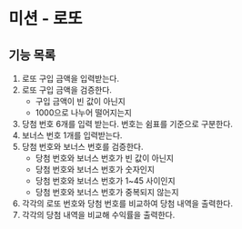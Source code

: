 # 미션 - 로또

## 기능 목록

1. 로또 구입 금액을 입력받는다.
2. 로또 구입 금액을 검증한다.
    - 구입 금액이 빈 값이 아닌지
    - 1000으로 나누어 떨어지는지
3. 당첨 번호 6개를 입력 받는다. 번호는 쉼표를 기준으로 구분한다.
4. 보너스 번호 1개를 입력받는다.
5. 당첨 번호와 보너스 번호를 검증한다.
    - 당첨 번호와 보너스 번호가 빈 값이 아닌지
    - 당첨 번호와 보너스 번호가 숫자인지
    - 당첨 번호와 보너스 번호가 1~45 사이인지
    - 당첨 번호와 보너스 번호가 중복되지 않는지
6. 각각의 로또 번호와 당첨 번호를 비교하여 당첨 내역을 출력한다.
7. 각각의 당첨 내역을 비교해 수익률을 출력한다.